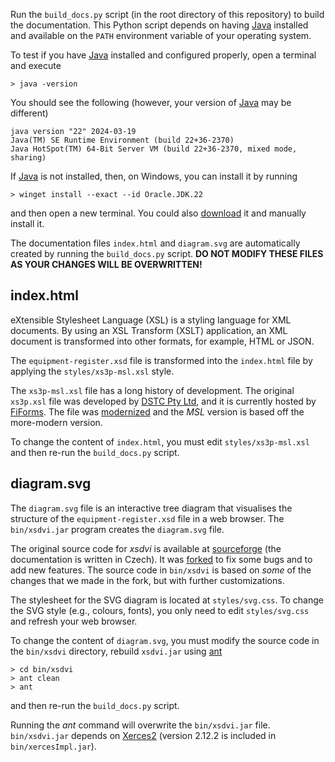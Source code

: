 Run the `build_docs.py` script (in the root directory of this repository)
to build the documentation. This Python script depends on having [Java] installed
and available on the `PATH` environment variable of your operating system.

To test if you have [Java] installed and configured properly, open a
terminal and execute

```console
> java -version
```

You should see the following (however, your version of [Java] may be different)

```console
java version "22" 2024-03-19
Java(TM) SE Runtime Environment (build 22+36-2370)
Java HotSpot(TM) 64-Bit Server VM (build 22+36-2370, mixed mode, sharing)
```

If [Java] is not installed, then, on Windows, you can install it by running

```console
> winget install --exact --id Oracle.JDK.22
```
and then open a new terminal. You could also [download][Java]
it and manually install it.

The documentation files `index.html` and `diagram.svg` are automatically
created by running the `build_docs.py` script.
**DO NOT MODIFY THESE FILES AS YOUR CHANGES WILL BE OVERWRITTEN!**

## index.html
eXtensible Stylesheet Language (XSL) is a styling language for XML documents.
By using an XSL Transform (XSLT) application, an XML document is transformed
into other formats, for example, HTML or JSON.

The `equipment-register.xsd` file is transformed into the `index.html`
file by applying the `styles/xs3p-msl.xsl` style.

The `xs3p-msl.xsl` file has a long history of development. The original
`xs3p.xsl` file was developed by 
[DSTC Pty Ltd](https://en.wikipedia.org/wiki/Distributed_Systems_Technology_Centre),
and it is currently hosted by [FiForms](https://xml.fiforms.org/xs3p/).
The file was [modernized](https://github.com/bitfehler/xs3p) and the 
*MSL* version is based off the more-modern version.

To change the content of `index.html`, you must edit `styles/xs3p-msl.xsl`
and then re-run the `build_docs.py` script.

## diagram.svg
The `diagram.svg` file is an interactive tree diagram that visualises the
structure of the `equipment-register.xsd` file in a web browser. The
`bin/xsdvi.jar` program creates the `diagram.svg` file.

The original source code for *xsdvi* is available at
[sourceforge](https://xsdvi.sourceforge.net/) (the documentation is written
in Czech). It was [forked](https://github.com/metanorma/xsdvi) to fix some
bugs and to add new features. The source code in `bin/xsdvi` is based on *some*
of the changes that we made in the fork, but with further customizations.

The stylesheet for the SVG diagram is located at `styles/svg.css`.
To change the SVG style (e.g., colours, fonts), you only need to edit
`styles/svg.css` and refresh your web browser.

To change the content of `diagram.svg`, you must modify the source
code in the `bin/xsdvi` directory, rebuild `xsdvi.jar` using [ant](https://ant.apache.org/)

```console
> cd bin/xsdvi
> ant clean
> ant
```

and then re-run the `build_docs.py` script.

Running the *ant* command will overwrite the `bin/xsdvi.jar` file.
`bin/xsdvi.jar` depends on [Xerces2](https://mvnrepository.com/artifact/xerces/xercesImpl)
(version 2.12.2 is included in `bin/xercesImpl.jar`).

[Java]: https://www.oracle.com/java/technologies/downloads/
